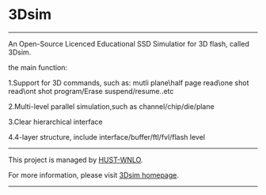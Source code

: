 # 3Dsim
---------------------------------------------------------------------------------------------------------------------------------------
An Open-Source Licenced Educational SSD Simulatior for 3D flash, called 3Dsim.

the main function:

1.Support for 3D commands, such as: mutli plane\half page read\one shot read\ont shot program/Erase suspend/resume..etc

2.Multi-level parallel simulation,such as channel/chip/die/plane

3.Clear hierarchical interface

4.4-layer structure, include interface/buffer/ftl/fvl/flash level

-------------------------------------------------------------------------------------------------------------------------------------

This project is managed by [HUST-WNLO](http://www.wnlo.cn/).

For more information, please visit [3Dsim homepage](https://github.com/zuoerfeng/3Dsim/wiki).

-------------------------------------------------------------------------------------------------------------------------------------
